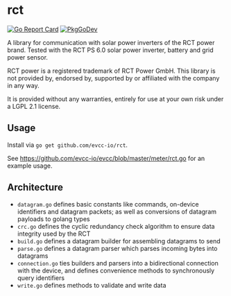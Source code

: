 # rct

[![Go Report Card](https://goreportcard.com/badge/github.com/evcc-io/rct?style=flat-square)](https://goreportcard.com/report/github.com/evcc-io/rct)
[![PkgGoDev](https://pkg.go.dev/badge/mod/github.com/evcc-io/rct)](https://pkg.go.dev/mod/github.com/evcc-io/rct)

A library for communication with solar power inverters of the RCT power brand.
Tested with the RCT PS 6.0 solar power inverter, battery and grid power sensor.

RCT power is a registered trademark of RCT Power GmbH. This library is not provided by, endorsed by, supported by or affiliated with the company in any way.

It is provided without any warranties, entirely for use at your own risk under a LGPL 2.1 license.

## Usage

Install via `go get github.com/evcc-io/rct`.

See https://github.com/evcc-io/evcc/blob/master/meter/rct.go for an example usage.

## Architecture

- `datagram.go` defines basic constants like commands, on-device identifiers and datagram packets; as well as conversions of datagram payloads to golang types
- `crc.go` defines the cyclic redundancy check algorithm to ensure data integrity used by the RCT
- `build.go` defines a datagram builder for assembling datagrams to send
- `parse.go` defines a datagram parser which parses incoming bytes into datagrams
- `connection.go` ties builders and parsers into a bidirectional connection with the device, and defines convenience methods to synchronously query identifiers
- `write.go` defines methods to validate and write data
